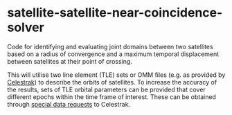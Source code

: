 # satellite-satellite-near-coincidence-solver

Code for identifying and evaluating joint domains between two satellites based on a radius of convergence and a maximum temporal displacement between satellites at their point of crossing.

This will utilise two line element (TLE) sets or OMM files (e.g. as provided by [Celestrak](https://celestrak.org/)) to describe the orbits of satellites. To increase the accuracy of the results, sets of TLE orbital parameters can be provided that cover different epochs within the time frame of interest. These can be obtained through [special data requests](https://celestrak.org/NORAD/archives/request.php) to Celestrak.
